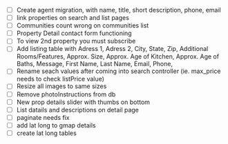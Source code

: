 - [ ] Create agent migration, with name, title, short description, phone, email
- [ ] link properties on search and list pages
- [ ] Communities count wrong on communities list
- [ ] Property Detail contact form functioning
- [ ] To view 2nd property you must subscribe
- [ ] Add listing table with Adress 1, Adress 2, City, State, Zip, Additional Rooms/Features, Approx. Size, Approx. Age of Kitchen, Approx. Age of Baths,  Message, First Name, Last Name, Email, Phone,
- [ ] Rename seach values after coming into search controller (ie. max_price needs to check listPrice value)
- [ ] Resize all images to same sizes
- [ ] Remove photoInstructions from db
- [ ] New prop details slider with thumbs on bottom
- [ ] List datails and descriptions on detail page
- [ ] paginate needs fix
- [ ] add lat long to gmap details
- [ ] create lat long tables

